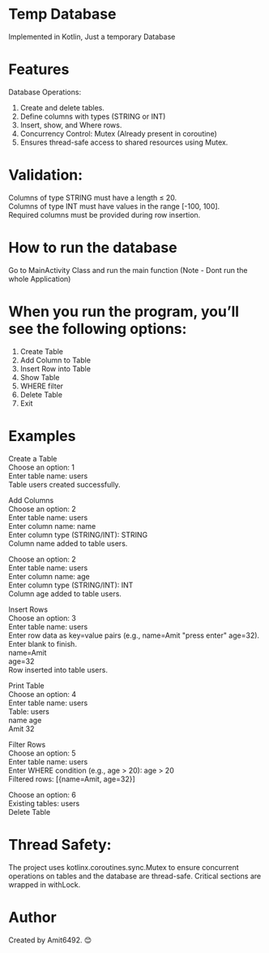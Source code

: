 # Temp Database  
Implemented in Kotlin, Just a temporary Database  

# Features  
Database Operations:  

1. Create and delete tables.
2. Define columns with types (STRING or INT)
3. Insert, show, and Where rows.
4. Concurrency Control: Mutex (Already present in coroutine)
5. Ensures thread-safe access to shared resources using Mutex.


# Validation:    
Columns of type STRING must have a length ≤ 20.  
Columns of type INT must have values in the range [-100, 100].  
Required columns must be provided during row insertion.  

# How to run the database   
Go to MainActivity Class and run the main function (Note - Dont run the whole Application)

# When you run the program, you’ll see the following options:  
1. Create Table  
2. Add Column to Table  
3. Insert Row into Table  
4. Show Table  
5. WHERE filter   
6. Delete Table  
7. Exit  


# Examples  
Create a Table  
Choose an option: 1  
Enter table name: users  
Table users created successfully. 

Add Columns  
Choose an option: 2  
Enter table name: users  
Enter column name: name  
Enter column type (STRING/INT): STRING  
Column name added to table users. 

Choose an option: 2  
Enter table name: users  
Enter column name: age  
Enter column type (STRING/INT): INT  
Column age added to table users.  

Insert Rows    
Choose an option: 3  
Enter table name: users  
Enter row data as key=value pairs (e.g., name=Amit "press enter" age=32). Enter blank to finish.  
name=Amit  
age=32  
Row inserted into table users.  

Print Table  
Choose an option: 4  
Enter table name: users  
Table: users  
name    age  
Amit   32  

Filter Rows  
Choose an option: 5  
Enter table name: users  
Enter WHERE condition (e.g., age > 20): age > 20  
Filtered rows: [{name=Amit, age=32}]   

Choose an option: 6  
Existing tables: users  
Delete Table  


# Thread Safety:  
The project uses kotlinx.coroutines.sync.Mutex to ensure concurrent operations on tables and the database are thread-safe.
Critical sections are wrapped in withLock.

# Author
Created by Amit6492. 😊
